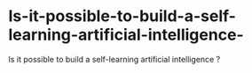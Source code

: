 # Is-it-possible-to-build-a-self-learning-artificial-intelligence-
Is it possible to build a self-learning artificial intelligence ?
